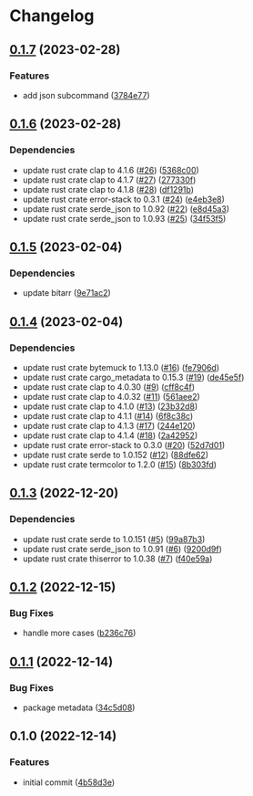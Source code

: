 # Changelog

## [0.1.7](https://github.com/YoloDev/cargo-featurex/compare/cargo-featurex-v0.1.6...cargo-featurex-v0.1.7) (2023-02-28)


### Features

* add json subcommand ([3784e77](https://github.com/YoloDev/cargo-featurex/commit/3784e7754d20f24ee5c6e603f4a067f0065550f7))

## [0.1.6](https://github.com/YoloDev/cargo-featurex/compare/cargo-featurex-v0.1.5...cargo-featurex-v0.1.6) (2023-02-28)


### Dependencies

* update rust crate clap to 4.1.6 ([#26](https://github.com/YoloDev/cargo-featurex/issues/26)) ([5368c00](https://github.com/YoloDev/cargo-featurex/commit/5368c0071466b96af50db7b7dff896270c30605a))
* update rust crate clap to 4.1.7 ([#27](https://github.com/YoloDev/cargo-featurex/issues/27)) ([277330f](https://github.com/YoloDev/cargo-featurex/commit/277330f89ed2721ae7dce4fed40118afaa00c143))
* update rust crate clap to 4.1.8 ([#28](https://github.com/YoloDev/cargo-featurex/issues/28)) ([df1291b](https://github.com/YoloDev/cargo-featurex/commit/df1291b0e034e1d0b68b8afa59c9061573e11deb))
* update rust crate error-stack to 0.3.1 ([#24](https://github.com/YoloDev/cargo-featurex/issues/24)) ([e4eb3e8](https://github.com/YoloDev/cargo-featurex/commit/e4eb3e852dd91592b4ac08f32080ec80021ab2ec))
* update rust crate serde_json to 1.0.92 ([#22](https://github.com/YoloDev/cargo-featurex/issues/22)) ([e8d45a3](https://github.com/YoloDev/cargo-featurex/commit/e8d45a32809beb3d80a4e8aff2be340a5828b927))
* update rust crate serde_json to 1.0.93 ([#25](https://github.com/YoloDev/cargo-featurex/issues/25)) ([34f53f5](https://github.com/YoloDev/cargo-featurex/commit/34f53f59bfb83802f1400db451cf4698261f8b2c))

## [0.1.5](https://github.com/YoloDev/cargo-featurex/compare/cargo-featurex-v0.1.4...cargo-featurex-v0.1.5) (2023-02-04)


### Dependencies

* update bitarr ([9e71ac2](https://github.com/YoloDev/cargo-featurex/commit/9e71ac292ecb82d53f53f52ffbda71a19a796918))

## [0.1.4](https://github.com/YoloDev/cargo-featurex/compare/cargo-featurex-v0.1.3...cargo-featurex-v0.1.4) (2023-02-04)


### Dependencies

* update rust crate bytemuck to 1.13.0 ([#16](https://github.com/YoloDev/cargo-featurex/issues/16)) ([fe7906d](https://github.com/YoloDev/cargo-featurex/commit/fe7906d93f847fc8a269ddacba28f32efc4b861e))
* update rust crate cargo_metadata to 0.15.3 ([#19](https://github.com/YoloDev/cargo-featurex/issues/19)) ([de45e5f](https://github.com/YoloDev/cargo-featurex/commit/de45e5fdf01360f10e20d4de3f5be397ad07526f))
* update rust crate clap to 4.0.30 ([#9](https://github.com/YoloDev/cargo-featurex/issues/9)) ([cff8c4f](https://github.com/YoloDev/cargo-featurex/commit/cff8c4f36ffb0fe46a6c462998eec0eaa0222236))
* update rust crate clap to 4.0.32 ([#11](https://github.com/YoloDev/cargo-featurex/issues/11)) ([561aee2](https://github.com/YoloDev/cargo-featurex/commit/561aee22827ee0bf446d04d0c55da4cc5bb6598c))
* update rust crate clap to 4.1.0 ([#13](https://github.com/YoloDev/cargo-featurex/issues/13)) ([23b32d8](https://github.com/YoloDev/cargo-featurex/commit/23b32d8eebf6aa7b103d17f16807af322d69135b))
* update rust crate clap to 4.1.1 ([#14](https://github.com/YoloDev/cargo-featurex/issues/14)) ([6f8c38c](https://github.com/YoloDev/cargo-featurex/commit/6f8c38c24ae6e9f0e1ca770d6d98e4eecf18de60))
* update rust crate clap to 4.1.3 ([#17](https://github.com/YoloDev/cargo-featurex/issues/17)) ([244e120](https://github.com/YoloDev/cargo-featurex/commit/244e12052027a73590d33bc6099efbafaad7f01e))
* update rust crate clap to 4.1.4 ([#18](https://github.com/YoloDev/cargo-featurex/issues/18)) ([2a42952](https://github.com/YoloDev/cargo-featurex/commit/2a429529de173b23940d725d8f55556cf2af5d4d))
* update rust crate error-stack to 0.3.0 ([#20](https://github.com/YoloDev/cargo-featurex/issues/20)) ([52d7d01](https://github.com/YoloDev/cargo-featurex/commit/52d7d01de2d320a161be6ebeec7aa75e6517ff05))
* update rust crate serde to 1.0.152 ([#12](https://github.com/YoloDev/cargo-featurex/issues/12)) ([88dfe62](https://github.com/YoloDev/cargo-featurex/commit/88dfe624acbf3562fda75e435dfa391b31bcfbff))
* update rust crate termcolor to 1.2.0 ([#15](https://github.com/YoloDev/cargo-featurex/issues/15)) ([8b303fd](https://github.com/YoloDev/cargo-featurex/commit/8b303fdf7a9afc325dc01dad0bd832ffe6ecf8f5))

## [0.1.3](https://github.com/YoloDev/cargo-featurex/compare/cargo-featurex-v0.1.2...cargo-featurex-v0.1.3) (2022-12-20)


### Dependencies

* update rust crate serde to 1.0.151 ([#5](https://github.com/YoloDev/cargo-featurex/issues/5)) ([99a87b3](https://github.com/YoloDev/cargo-featurex/commit/99a87b3537de953809dd41f1ca57dd60d7f95b5f))
* update rust crate serde_json to 1.0.91 ([#6](https://github.com/YoloDev/cargo-featurex/issues/6)) ([9200d9f](https://github.com/YoloDev/cargo-featurex/commit/9200d9f1641bc83687d2f834c0f3bb238ba6167e))
* update rust crate thiserror to 1.0.38 ([#7](https://github.com/YoloDev/cargo-featurex/issues/7)) ([f40e59a](https://github.com/YoloDev/cargo-featurex/commit/f40e59a1b98a1ef1cae17344fff26c65b6333be6))

## [0.1.2](https://github.com/YoloDev/cargo-featurex/compare/cargo-featurex-v0.1.1...cargo-featurex-v0.1.2) (2022-12-15)


### Bug Fixes

* handle more cases ([b236c76](https://github.com/YoloDev/cargo-featurex/commit/b236c76856bf6aa7fee9601464986734a4c87786))

## [0.1.1](https://github.com/YoloDev/cargo-featurex/compare/cargo-featurex-v0.1.0...cargo-featurex-v0.1.1) (2022-12-14)


### Bug Fixes

* package metadata ([34c5d08](https://github.com/YoloDev/cargo-featurex/commit/34c5d08e77f8caea960abe59b47561c425de218b))

## 0.1.0 (2022-12-14)


### Features

* initial commit ([4b58d3e](https://github.com/YoloDev/cargo-featurex/commit/4b58d3e8db2603253829e8f3e59d299258af2a83))
